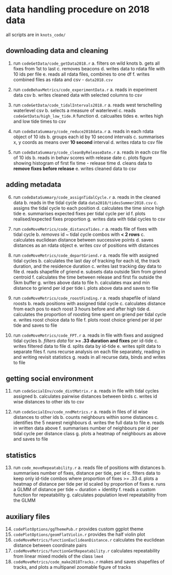 # data handling procedure on 2018 data

all scripts are in `knots_code/`

## downloading data and cleaning

1. run `codeGetData/code_getData2018.r`
	a. filters on wild knots
	b. gets all fixes from 1st to last
	c. removes beacons
	d. writes data to rdata file with 10 ids per file
	e. reads all rdata files, combines to one df
	f. writes combined files as rdata and csv - `data2018.csv`

2. run `codeBehavMetrics/code_experimentData.r`
	a. reads in experiment data csv
	b. writes cleaned data with selected columns to csv

3. run `codeGetData/code_tidalIntervals2018.r`
	a. reads west terschelling waterlevel csv
	b. selects a measure of waterlevel
	c. reads `codeGetData/high_low_tide.R` function
	d. calcualtes tides
	e. writes high and low tide times to csv

4. run `codeDataSummary/code_reduce2018data.r`
	a. reads in each rdata object of 10 ids
	b. groups each id by 10 second intervals
	c. summarises x, y coords as means over **10 second** interval
	d. writes rdata to csv file

5. run `codeDataSummary/code_cleanByReleaseDate.r`
	a. reads in each csv file of 10 ids
	b. reads in behav scores with release date
	c. plots figure showing histogram of first fix time - release time
	d. cleans data to **remove fixes before release**
	e. writes cleaned data to csv

## adding metadata

6. run `codeDataSummary/code_assignTidalCycle.r`
	a. reads in the cleaned data
	b. reads in the tidal cycle data `data2018/tidesSummer2018.csv`
	c. assigns the tidal cycle to each position
	d. calculates the time since high tide
	e. summarises expected fixes per tidal cycle per id
	f. plots realised/expected fixes proportion
	g. writes data with tidal cycles to csv

7. run `codeMoveMetrics/code_distanceTides.r`
	a. reads file of fixes with tidal cycle
	b. _removes_ id ~ tidal cycle combos with **< 2 rows**
	c. calculates euclidean distance between successive points
	d. saves distances as an rdata object
	e. writes csv of positions with distances

8. run `codeMoveMetrics/code_departGriend.r`
	a. reads file with assigned tidal cycles
	b. calculates the last day of tracking for each id, the track duration, and the residence duration
	c. writes last tracking day data to file
	d. reads shapefile of griend
	e. subsets data outside 5km from griend centroid
	f. calculates the time between release and first fix outside the 5km buffer
	g. writes above data to file
	h. calculates max and min distance to griend per id per tide
	i. plots above data and saves to file

9. run `codeMoveMetrics/code_roostFinding.r`
	a. reads shapefile of island roosts
	b. reads positions with assigned tidal cycle
	c. calculates distance from each pos to each roost 3 hours before and after high tide
	d. calculates the proportion of roosting time spent on griend per tidal cycle
	e. writes roost choice data to file
	f. plots roost choice griend per id per tide and saves to file

10. run `codeMoveMetrics/code_FPT.r`
	a. reads in file with fixes and assigned tidal cycles
	b. _filters data_ for **>= .33 duration and fixes** per id-tide
	c. writes filtered data to file
	d. splits data by id-tide
	e. writes split data to separate files
	f. runs recurse analysis on each file separately, reading in and writing revisit statistics
	g. reads in all recurse data, binds and writes to file

## getting social environment

11. run `codeSocialEnv/code_distMatrix.r`
	a. reads in file with tidal cycles assigned
	b. calculates pairwise distances between birds
	c. writes id wise distances to other ids to csv

12. run `codeSocialEnv/code_nndMetrics.r`
	a. reads in files of id wise distances to other ids
	b. counts neighbours within some distances
	c. identifies the 5 nearest neighbours
	d. writes the full data to file
	e. reads in written data above
	f. summarises number of neighbours per id per tidal cycle per distance class
	g. plots a heatmap of neighbours as above and saves to file

## statistics

13. run `code_moveRepeatability.r` 
	a. reads file of positions with distances
	b. summarises number of fixes, distance per tide, per id
	c. filters data to keep only id-tide combos where proportion of fixes >= .33
	d. plots a heatmap of distance per tide per id scaled by proportion of fixes
	e. runs a GLMM of distance per tide ~ duration + identity
	f. reads a custom function for repeatability
	g. calculates population level repeatability from the GLMM

## auxiliary files

14. `codePlotOptions/ggThemePub.r` provides custom ggplot theme
15. `codePlotOptions/geomFlatViolin.r` provides the half violin plot
16. `codeMoveMetrics/functionEuclideanDistance.r` calculates the euclidean distance between coordinate pairs
17. `codeMoveMetrics/functionGetRepeatability.r` calculates repeatability from linear mixed models of the class `lme4`
18. `codeMoveMetrics/code_make2018Tracks.r` makes and saves shapefiles of tracks, and plots a multipanel zoomable figure of tracks